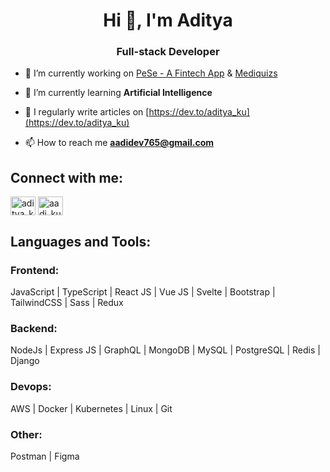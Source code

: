 <h1 align="center">Hi 👋, I'm Aditya</h1>
<h3 align="center">Full-stack Developer</h3>

- 🔭 I’m currently working on [PeSe - A Fintech App](https://pese.in/) & [Mediquizs](https://mediquizs.vercel.app/)

- 🌱 I’m currently learning **Artificial Intelligence**

- 📝 I regularly write articles on [https://dev.to/aditya_ku](https://dev.to/aditya_ku)

- 📫 How to reach me **aadidev765@gmail.com**

<h2 align="left">Connect with me:</h2>
<p align="left">
<a href="https://dev.to/aditya_ku" target="blank"><img align="center" src="https://raw.githubusercontent.com/rahuldkjain/github-profile-readme-generator/master/src/images/icons/Social/devto.svg" alt="aditya_ku" height="30" width="40" /></a>
<a href="https://twitter.com/aadi_ku" target="blank"><img align="center" src="https://raw.githubusercontent.com/rahuldkjain/github-profile-readme-generator/master/src/images/icons/Social/twitter.svg" alt="aadi_ku" height="30" width="40" /></a>
</p>

<h2 align="left">Languages and Tools:</h2>

<h3>Frontend:</h3>
 
 JavaScript | TypeScript | React JS | Vue JS | Svelte | Bootstrap | TailwindCSS | Sass | Redux

<h3>Backend:</h3>

NodeJs | Express JS | GraphQL | MongoDB | MySQL | PostgreSQL | Redis | Django

<h3>Devops:</h3>
AWS | Docker | Kubernetes | Linux | Git

<h3>Other:</h3>
Postman | Figma
